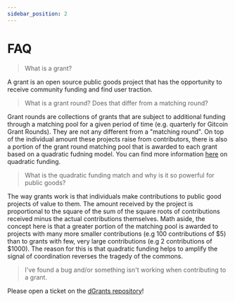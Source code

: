 ```yaml
---
sidebar_position: 2
---
```


# FAQ

> What is a grant?

A grant is an open source public goods project that has the opportunity to receive community funding and find user traction.

> What is a grant round? Does that differ from a matching round?

Grant rounds are collections of grants that are subject to additional funding through a matching pool for a given period of time (e.g. quarterly for Gitcoin Grant Rounds). They are not any different from a "matching round". On top of the individual amount these projects raise from contributors, there is also a portion of the grant round matching pool that is awarded to each grant based on a quadratic fudning model. You can find more information [here](https://wtfisqf.com/) on quadratic funding. 

> What is the quadratic funding match and why is it so powerful for public goods?

The way grants work is that individuals make contributions to public good projects of value to them. The amount received by the project is proportional to the square of the sum of the square roots of contributions received minus the actual contributions themselves. Math aside, the concept here is that a greater portion of the matching pool is awarded to projects with many more smaller contributions (e.g 100 contributions of $5) than to grants with few, very large contributions (e.g 2 contributions of $1000). The reason for this is that quadratic funding helps to amplify the signal of coordination reverses the tragedy of the commons.

> I've found a bug and/or something isn't working when contributing to a grant.

Please open a ticket on the [dGrants repository](https://github.com/dcgtc/dgrants/issues/new/choose)!

